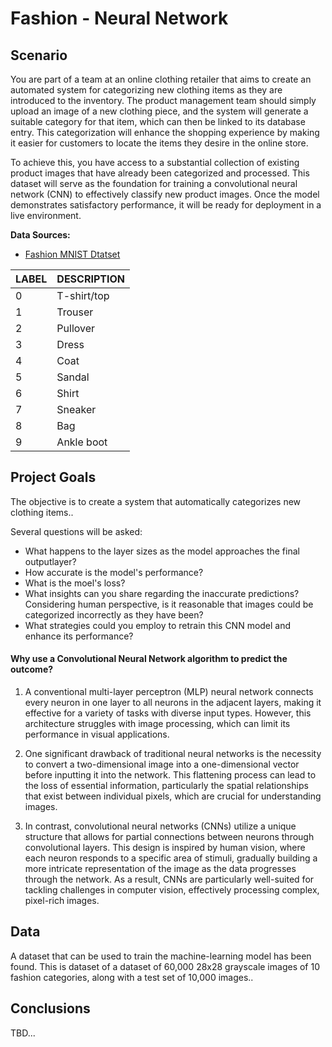 # Fashion - Neural Network

## Scenario
You are part of a team at an online clothing retailer that aims to create an automated system for categorizing new clothing items as they are introduced to the inventory. The product management team should simply upload an image of a new clothing piece, and the system will generate a suitable category for that item, which can then be linked to its database entry. This categorization will enhance the shopping experience by making it easier for customers to locate the items they desire in the online store.

To achieve this, you have access to a substantial collection of existing product images that have already been categorized and processed. This dataset will serve as the foundation for training a convolutional neural network (CNN) to effectively classify new product images. Once the model demonstrates satisfactory performance, it will be ready for deployment in a live environment.

**Data Sources:**

- [Fashion MNIST Dtatset](https://keras.io/api/datasets/fashion_mnist/)
  

            
| LABEL | DESCRIPTION |
|-------|-------------|
| 0     | T-shirt/top |
| 1     | Trouser     |
| 2     | Pullover    |
| 3     | Dress       |
| 4     | Coat        |
| 5     | Sandal      |
| 6     | Shirt       |
| 7     | Sneaker     |
| 8     | Bag         |
| 9     | Ankle boot  |


        


## Project Goals
The objective is to create a system that automatically categorizes new clothing items..


Several questions will be asked:

- What happens to the layer sizes as the model approaches the final outputlayer?
- How accurate is the model's performance?
- What is the moel's loss?
- What insights can you share regarding the inaccurate predictions? Considering human perspective, is it reasonable that images could be categorized incorrectly as they have been?
- What strategies could you employ to retrain this CNN model and enhance its performance?




#### Why use a Convolutional Neural Network algorithm to predict the outcome?
1. A conventional multi-layer perceptron (MLP) neural network connects every neuron in one layer to all neurons in the adjacent layers, making it effective for a variety of tasks with diverse input types. However, this architecture struggles with image processing, which can limit its performance in visual applications.

2. One significant drawback of traditional neural networks is the necessity to convert a two-dimensional image into a one-dimensional vector before inputting it into the network. This flattening process can lead to the loss of essential information, particularly the spatial relationships that exist between individual pixels, which are crucial for understanding images.

3. In contrast, convolutional neural networks (CNNs) utilize a unique structure that allows for partial connections between neurons through convolutional layers. This design is inspired by human vision, where each neuron responds to a specific area of stimuli, gradually building a more intricate representation of the image as the data progresses through the network. As a result, CNNs are particularly well-suited for tackling challenges in computer vision, effectively processing complex, pixel-rich images.


## Data
A dataset that can be used to train the machine-learning model has been found. This is dataset of a dataset of 60,000 28x28 grayscale images of 10 fashion categories, along with a test set of 10,000 images..

## Conclusions
TBD...